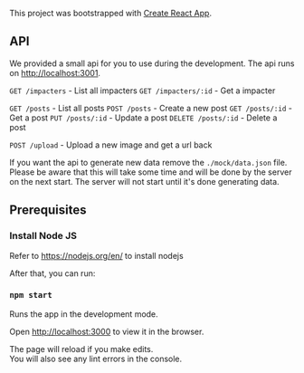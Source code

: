 This project was bootstrapped with [Create React App](https://github.com/facebook/create-react-app).

## API
We provided a small api for you to use during the development. The api runs on [http://localhost:3001](http://localhost:3001).


`GET /impacters` - List all impacters
`GET /impacters/:id` - Get a impacter

`GET /posts` - List all posts
`POST /posts` - Create a new post
`GET /posts/:id` - Get a post
`PUT /posts/:id` - Update a post
`DELETE /posts/:id` - Delete a post

`POST /upload` - Upload a new image and get a url back

If you want the api to generate new data remove the `./mock/data.json` file. Please be aware that this will take some time and will be done by the server on the next start. The server will not start until it's done generating data.

## Prerequisites

### Install Node JS
Refer to https://nodejs.org/en/ to install nodejs

After that, you can run:

### `npm start`

Runs the app in the development mode.<br />

Open [http://localhost:3000](http://localhost:3000) to view it in the browser.

The page will reload if you make edits.<br />
You will also see any lint errors in the console.












